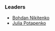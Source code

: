 ### Leaders

* [Bohdan Nikitenko](mailto:bohdan.nikitenko@owasp.org)
* [Julia Potapenko](mailto:julia.mezher@owasp.org)

